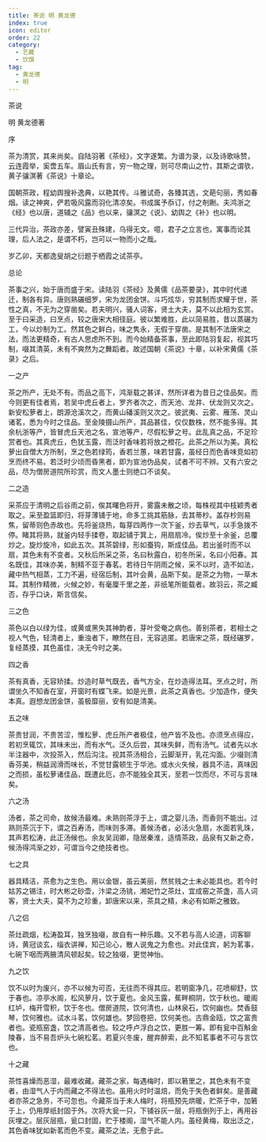 ```yaml
---
title: 茶说 明 黄龙德
index: true
icon: editor
order: 22
category:
  - 艺藏
  - 饮馔
tag:
  - 黄龙德
  - 明
---
```


茶说  

明 黄龙德著  

序  

茶为清赏，其来尚矣。自陆羽著《茶经》，文字遂繁。为谱为录，以及诗歌咏赞，云连霞举，奚啻五车。眉山氏有言，穷一物之理，则可尽南山之竹，其斯之谓欤，黄子骧溟著《茶说》十章论。  

国朝茶政，程幼舆搜补逸典，以艳其传。斗雅试奇，各臻其选，文葩句丽，秀如春烟。读之神爽，俨若吸风露而羽化清凉矣。书成属予忝订，付之剞劂。夫鸿浙之《经》也以唐，道辅之《品》也以来，骧溟之《说》、幼舆之《补》也以明。  

三代异治，茶政亦差，譬寅丑殊建，乌得无文。噫，君子之立言也，寓事而论其理，后人法之，是谓不朽，岂可以一物而小之哉。  

岁乙卯，天都逸叟胡之衍题于栖霞之试茶亭。  

总论  

茶事之兴，始于唐而盛于宋。读陆羽《茶经》及黄儒《品茶要录》，其中时代递迁，制各有异。唐则熟碾细罗，宋为龙团金饼。斗巧炫华，穷其制而求耀于世，茶性之真，不无为之穿凿矣。若夫明兴，骚人词客，贤土大夫，莫不以此相为玄赏。至于曰采造，曰烹点，较之唐宋大相径庭。彼以繁难胜，此以简易胜，昔以蒸碾为工，今以炒制为工。然其色之鲜白，味之隽永，无假于穿凿。是其制不法唐宋之法，而法更精奇，有古人思虑所不到。而今始精备茶事，至此即陆羽复起，视其巧制，啜其清英，未有不爽然为之舞蹈者。故述国朝《茶说》十章，以补宋黄儒《茶录》之后。  

一之产  

茶之所产，无处不有。而品之高下，鸿渐载之甚详，然所详者为昔日之佳品矣。而今则更有佳者焉，若吴中虎丘者上，罗齐者次之，而天池、龙井、伏龙则又次之。新安松萝者上，朗源沧溪次之，而黄山磻溪则又次之。彼武夷、云雾、雁荡、灵山诸茗，悉为今时之佳品。至金陵摄山所产，其品甚佳，仅仅数株，然不能多得。其余杭浙等产，皆冒虎丘天池之名，宣池等产，尽假松萝之号。此乱真之品，不足珍赏者也。其真虎丘，色犹玉露，而泛时香味若将放之橙花。此茶之所以为美。真松萝出自僧大方所制，烹之色若绿筠，香若兰蕙，味若甘露，虽经日而色香味竞如初烹而终不易。若泛时少顷而昏黑者，即为宣池伪品矣，试者不可不辨。又有六安之品，尽为僧房道院所珍赏，而文人墨士则绝口不谈矣。  

二之造  

采茶应于清明之后谷雨之前，俟其曙色将开，雾露未散之顷，每株视其中枝颖秀者取之。采至盈篮即归，将芽薄铺于地，命多工挑其筋脉，去其蒂杪。盖存杪则易焦，留蒂则色赤故也。先将釜烧热，每芽四两作一次下釜，炒去草气，以手急拨不停。睹其将熟，就釜内轻手揉卷，取起铺于箕上，用扇扇冷。俟炒至十余釜，总覆炒之。旋炒旋冷，如此五次。其茶碧绿，形如蚕钩，斯成佳品。若出釜时而不以扇，其色未有不变者。又秋后所采之茶，名曰秋露白，初冬所采，名曰小阳春。其名既佳，其味亦美，制精不亚于春茗。若待日午阴雨之候，采不以时，造不如法，藏中热气相蒸，工力不遍，经宿后制，其叶会黄，品斯下矣。是茶之为物，一草木耳。其制作精微，火候之妙，有毫厘千里之差，非纸笔所能载者。故羽云，茶之臧否，存乎口诀，斯言信矣。  

三之色  

茶色以白以绿为佳，或黄或黑失其神韵者，芽叶受奄之病也。善别茶者，若相士之视人气色，轻清者上，重浊者下，瞭然在目，无容逃匿。若唐宋之茶，既经碾罗，复经蒸摸，其色虽佳，决无今时之美。  

四之香  

茶有真香，无容矫揉。炒造时草气既去，香气方全，在炒造得法耳。烹点之时，所谓坐久不知香在室，开窗时有蝶飞来。如是光景，此茶之真香也。少加造作，便失本真。遐想龙团金饼，虽极靡丽，安有如是清美。  

五之味  

茶贵甘润，不贵苦涩，惟松萝、虎丘所产者极佳，他产皆不及也。亦须烹点得应，若初烹辄饮，其味未出，而有水气。泛久后尝，其味失鲜，而有汤气。试者先以水半注器中，次投茶入，然后沟注。视其茶汤相合，云脚渐开，乳花沟面。少啜则清香芬美，稍益润滑而味长，不觉甘露顿生于华池。或水火失候，器具不洁，真味因之而损，虽松萝诸佳品，既遭此厄，亦不能独全其天，至若一饮而尽，不可与言味矣。  

六之汤  

汤者，茶之司命，故候汤最难。未熟则茶浮于上，谓之婴儿汤，而香则不能出。过熟则茶沉于下，谓之百寿汤，而味则多滞。善候汤者，必活火急扇，水面若乳珠，其声若松涛，此正汤候也。余友吴润卿，隐居秦淮，适情茶政，品泉有又新之奇，候汤得鸿渐之妙，可谓当今之绝技者也。  

七之具  

器具精洁，茶愈为之生色。用以金银，虽云美丽，然贫贱之士未必能具也。若今时姑苏之锡注，时大彬之砂壶，汴梁之汤铫，湘妃竹之茶灶，宜成窑之茶盏，高人词客，贤士大夫，莫不为之珍重，卸唐宋以来，茶具之精，未必有如斯之雅致。  

八之侣  

茶灶疏烟，松涛盈耳，独烹独啜，故自有一种乐趣。又不若与高人论道，词客聊诗，黄冠谈玄，缁衣讲禅，知己论心，散人说鬼之为愈也。对此佳宾，躬为茗事，七碗下咽而两腋清风顿起矣。较之独啜，更觉神怡。  

九之饮  

饮不以时为废兴，亦不以候为可否，无往而不得其应。若明窗净几，花喷柳舒，饮于春也。凉亭水阁，松风萝月，饮于夏也。金风玉露，蕉畔桐阴，饮于秋也。暖阁红垆，梅开雪积，饮于冬也。僧房道院，饮何清也，山林泉石，饮何幽也。焚香鼓琴，饮何雅也。试水斗茗，饮何雄也。梦回卷把，饮何美也。古鼎金瓯，饮之富贵者也。瓷瓶窑盏，饮之清高者也。较之呼卢浮白之饮，更胜一筹。即有瓮中百斛金陵春，当不易吾炉头七碗松茗。若夏兴冬废，醒弃醉索，此不知茗事者不可与言饮也。  

十之藏  

茶性喜燥而恶湿，最难收藏。藏茶之家，每遇梅时，即以箬里之，其色未有不变者，由湿气人于内而藏之不得法也。虽用火时时温焙，而免于失色者鲜矣。是善藏者亦茶之急务，不可忽也。今藏茶当于未人梅时，将瓶预先烘暖，贮茶于中，加箬于上，仍用厚纸封固于外。次将大瓮一只，下铺谷灰一层，将瓶倒列于上，再用谷灰埋之。层灰层瓶，瓮口封固，贮于楼阁，湿气不能人内。虽经黄梅，取出泛之，其色香味犹如新茗而色不变。藏茶之法，无愈于此。  
